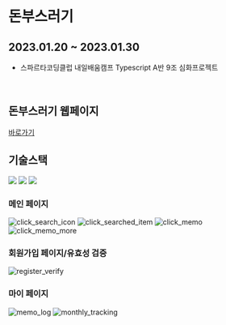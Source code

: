 # 돈부스러기
## 2023.01.20 ~ 2023.01.30

- 스파르타코딩클럽 내일배움캠프 Typescript A반 9조 심화프로젝트
<br>

## 돈부스러기 웹페이지
[바로가기](https://money-fragments-client.vercel.app/)

## 기술스택
<img src="https://img.shields.io/badge/typescript-3178C6?style=for-the-badge&logo=typescript&logoColor=white">
<img src="https://img.shields.io/badge/react-61DAFB?style=for-the-badge&logo=React&logoColor=white">
<img src="https://img.shields.io/badge/react-query-61DAFB?style=for-the-badge&logo=React Query&logoColor=white">

### 메인 페이지

![click_search_icon](https://user-images.githubusercontent.com/82671414/215373140-5248d76d-ec05-4c02-8201-5646d9a3c5c2.png)
![click_searched_item](https://user-images.githubusercontent.com/82671414/215373146-1e35ca68-2dbc-40a4-920c-a239e862ed35.png)
![click_memo](https://user-images.githubusercontent.com/82671414/215373157-c4693ecb-8022-45b2-a3e1-da225ba7682c.png)
![click_memo_more](https://user-images.githubusercontent.com/82671414/215373263-2ced911d-dbf2-4a79-a39b-2db999714196.png)

### 회원가입 페이지/유효성 검증
![register_verify](https://user-images.githubusercontent.com/82671414/215372922-be9c9f7b-aaec-47f4-8035-1dde0071a9ab.png)

### 마이 페이지
![memo_log](https://user-images.githubusercontent.com/82671414/215373267-4a2d61d0-2535-4913-b8c0-e8b69de8ad44.png)
![monthly_tracking](https://user-images.githubusercontent.com/82671414/215373272-2314bc08-04bf-4a64-bf8c-51dccb46fbb9.png)
